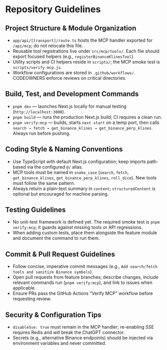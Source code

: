 # Repository Guidelines

## Project Structure & Module Organization
- `app/api/[transport]/route.ts` hosts the MCP handler exported for `/api/mcp`; do not relocate this file.
- Reusable tool registrations live under `src/mcp/tools/`. Each file should export focused helpers (e.g., `registerBinanceKlinesTool`).
- Utility scripts and CI helpers reside in `scripts/`; the MCP smoke test is `scripts/verify-mcp.js`.
- Workflow configurations are stored in `.github/workflows/`. CODEOWNERS enforce reviews on critical directories.

## Build, Test, and Development Commands
- `pnpm dev` — launches Next.js locally for manual testing (`http://localhost:3000`).
- `pnpm build` — runs the production Next.js build; CI requires a clean run.
- `pnpm verify:mcp` — builds, starts `next start` on a temp port, then calls `search → fetch → get_binance_klines → get_binance_perp_klines`. Always run before pushing.

## Coding Style & Naming Conventions
- Use TypeScript with default Next.js configuration; keep imports path-based via the configured `@/` alias.
- MCP tools must be named in `snake_case` (`search`, `fetch`, `get_binance_klines`, `get_binance_perp_klines`, `roll_dice`). New tools must follow the same pattern.
- Always return a plain-text summary in `content`; `structuredContent` is optional but encouraged for machine parsing.

## Testing Guidelines
- No unit-test framework is defined yet. The required smoke test is `pnpm verify:mcp`; it guards against missing tools or API regressions.
- When adding custom tests, place them alongside the feature module and document the command to run them.

## Commit & Pull Request Guidelines
- Follow concise, imperative commit messages (e.g., `Add search/fetch tools and sanitize Binance symbols`).
- Open pull requests from feature branches; describe changes, include relevant commands run (`pnpm verify:mcp`), and link to issues when applicable.
- Ensure PRs pass the GitHub Actions “Verify MCP” workflow before requesting review.

## Security & Configuration Tips
- `disableSse: true` must remain in the MCP handler; re-enabling SSE requires Redis and will break the ChatGPT connector.
- Secrets (e.g., alternative Binance endpoints) should be injected via environment variables and never committed.
